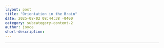 ```yaml
---
layout: post
title: "Orientation in the Brain"
date: 2025-08-02 08:44:38 -0400
category: subcategory-content-2
author: joyce
short-description: 
---
```


-----

